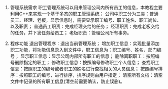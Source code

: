 1. 管理系统需求
    职工管理系统可以用来管理公司内所有员工的信息，本教程主要利用C++来实现一个基于多态的职工管理系统；
    公司中职工分为三类：普通员工、经理、老板，显示信息时，需要显示职工编号、职工姓名、职工岗位、以及职责；
    普通员工职责：完成经理交给的任务；
    经理职责：完成老板交给的任务，并下发任务给员工；
    老板职责：管理公司所有事务。

2. 程序功能
    退出管理程序：退出当前管理系统；
    增加职工信息：实现批量添加职工功能，将功能信息录入到文件中，职工信息为：职工编号、姓名、部门编号；
    显示职工信息：显示公司内部所有职工的信息；
    删除离职职工：按照编号删除指定的职工；
    修改职工信息：按照编号修改职工个人信息；
    查找职工信息：按照职工的编号或者职工的姓名进行查找相关的人员信息；
    按照编号排序：按照职工的编号，进行排序，排序规则由用户指定；
    清空所有文档：清空文件中记录的所有职工信息(清空前需要确认，防止误删)。
